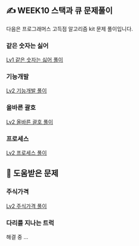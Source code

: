 ## ✍️ WEEK10 스택과 큐 문제풀이  

다음은 프로그래머스 고득점 알고리즘 kit 문제 풀이입니다. 

### 같은 숫자는 싫어 
[Lv1 같은 숫자는 싫어 풀이](https://zzoming-25.tistory.com/78)
### 기능개발 
[Lv2 기능개발 풀이](https://zzoming-25.tistory.com/79)
### 올바른 괄호  
[Lv2 올바른 괄호 풀이](https://zzoming-25.tistory.com/80)
### 프로세스  
[Lv2 프로세스 풀이](https://zzoming-25.tistory.com/82)

## 📌 도움받은 문제 
### 주식가격
[Lv2 주식가격 풀이](https://zzoming-25.tistory.com/83)
### 다리를 지나는 트럭 
해결 중 ... 